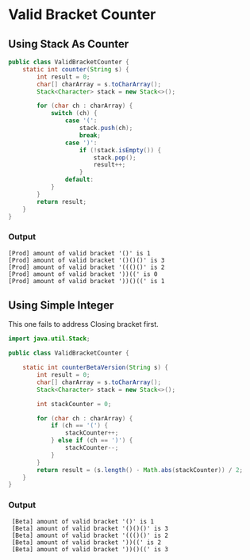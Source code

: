 
# Valid Bracket Counter

## Using Stack As Counter
```java
public class ValidBracketCounter {
    static int counter(String s) {
        int result = 0;
        char[] charArray = s.toCharArray();
        Stack<Character> stack = new Stack<>();

        for (char ch : charArray) {
            switch (ch) {
                case '(':
                    stack.push(ch);
                    break;
                case ')':
                    if (!stack.isEmpty()) {
                        stack.pop();
                        result++;
                    }
                default:
            }
        }
        return result;
    }
}
```
    
### Output
    [Prod] amount of valid bracket '()' is 1
    [Prod] amount of valid bracket '()()()' is 3
    [Prod] amount of valid bracket '((()()' is 2
    [Prod] amount of valid bracket '))((' is 0
    [Prod] amount of valid bracket '))()((' is 1
     

## Using Simple Integer
This one fails to address Closing bracket first.

```java
import java.util.Stack;

public class ValidBracketCounter {

    static int counterBetaVersion(String s) {
        int result = 0;
        char[] charArray = s.toCharArray();
        Stack<Character> stack = new Stack<>();

        int stackCounter = 0;

        for (char ch : charArray) {
            if (ch == '(') {
                stackCounter++;
            } else if (ch == ')') {
                stackCounter--;
            }
        }
        return result = (s.length() - Math.abs(stackCounter)) / 2;
    }
}

```

### Output

     [Beta] amount of valid bracket '()' is 1
     [Beta] amount of valid bracket '()()()' is 3
     [Beta] amount of valid bracket '((()()' is 2
     [Beta] amount of valid bracket '))((' is 2
     [Beta] amount of valid bracket '))()((' is 3